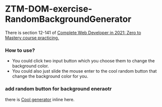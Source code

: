 # ZTM-DOM-exercise-RandomBackgroundGenerator
There is section 12-141 of [Complete Web Developer in 2021: Zero to Mastery course practicing.](https://academy.zerotomastery.io/p/complete-web-developer-zero-to-mastery?utm_source=github&utm_medium=complete-web-developer-manual "title")
### How to use?
- You could click two input button which you choose them to change the background color.
- You could also just slide the mouse enter to the cool random button that change the background color for you.
### add random button for background eneraotr
there is [Cool generator](https://joeban0608.github.io/ZTM-DOM-exercise-RandomBackgroundGenerator/) inline here.

